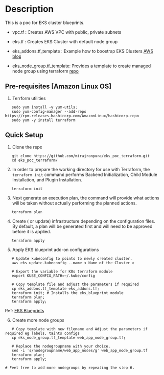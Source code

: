 # Description 

This is a poc for EKS cluster blueprints. 

* vpc.tf : Creates AWS VPC with public, private subnets  

* eks.tf : Creates EKS Cluster with default node group

* eks_addons.tf_template : Example how to boostrap EKS Clusters [AWS blog](https://aws.amazon.com/blogs/containers/bootstrapping-clusters-with-eks-blueprints/)

* eks_node_group.tf_template: Provides a template to create managed node group using terraform [repo](https://registry.terraform.io/providers/hashicorp/aws/latest/docs/resources/eks_node_group)

## Pre-requisites [Amazon Linux OS]

1. Terrform utilities
```
   sudo yum install -y yum-utils;
   sudo yum-config-manager --add-repo https://rpm.releases.hashicorp.com/AmazonLinux/hashicorp.repo
   sudo yum -y install terraform
```

## Quick Setup 
1. Clone the repo
```
   git clone https://github.com/mirajranpura/eks_poc_terraform.git
   cd eks_poc_terraform/
```
2.  In order to prepare the working directory for use with Terraform, the ```terraform init``` command performs Backend Initialization, Child Module Installation, and Plugin Installation.
```
   terraform init
```
3. Next generate an execution plan, the command will provide what actions will be taken without actually performing the planned actions.
```
   terraform plan
```
4. Create ( or update) infrastructure depending on the configuration files. By default, a plan will be generated first and will need to be approved before it is applied.
```
   terraform apply
```
5. Apply EKS blueprint add-on configurations
```
   # Update kubeconfig to points to newly created cluster.
   aws eks update-kubeconfig --name < Name of the Cluster >

   # Export the variable for K8s terraform module 
   export KUBE_CONFIG_PATH=~/.kube/config

   # Copy template file and adjust the parameters if required
   cp eks_addons.tf_template eks_addons.tf;
   terraform init; # Installs the eks_blueprint module
   terraform plan;
   terraform apply;
```
Ref: [EKS Blueprints](https://aws.amazon.com/blogs/containers/bootstrapping-clusters-with-eks-blueprints/)

6. Create more node groups 
```
   # Copy template with new filename and Adjust the parameters if required eg labels, taints configs
   cp eks_node_group.tf_template web_app_node_group.tf;

   # Replace the nodegroupname with your choice. 
   sed -i 's/nodegroupname/web_app_nodes/g' web_app_node_group.tf
   terraform plan;
   terraform apply;

# Feel free to add more nodegroups by repeating the step 6. 
```

   
